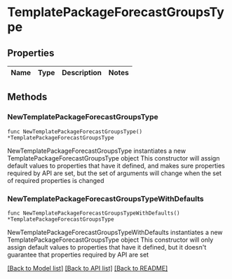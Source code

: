 # TemplatePackageForecastGroupsType

## Properties

Name | Type | Description | Notes
------------ | ------------- | ------------- | -------------

## Methods

### NewTemplatePackageForecastGroupsType

`func NewTemplatePackageForecastGroupsType() *TemplatePackageForecastGroupsType`

NewTemplatePackageForecastGroupsType instantiates a new TemplatePackageForecastGroupsType object
This constructor will assign default values to properties that have it defined,
and makes sure properties required by API are set, but the set of arguments
will change when the set of required properties is changed

### NewTemplatePackageForecastGroupsTypeWithDefaults

`func NewTemplatePackageForecastGroupsTypeWithDefaults() *TemplatePackageForecastGroupsType`

NewTemplatePackageForecastGroupsTypeWithDefaults instantiates a new TemplatePackageForecastGroupsType object
This constructor will only assign default values to properties that have it defined,
but it doesn't guarantee that properties required by API are set


[[Back to Model list]](../README.md#documentation-for-models) [[Back to API list]](../README.md#documentation-for-api-endpoints) [[Back to README]](../README.md)


